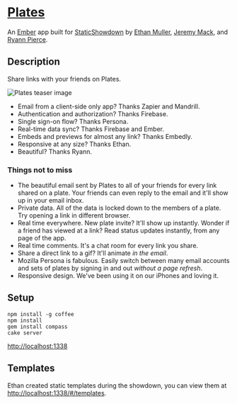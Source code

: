 [Plates](http://plates.io)
==========================

An [Ember](http://emberjs.com/) app built for
[StaticShowdown](http://www.staticshowdown.com/) by
[Ethan Muller](https://twitter.com/ethanmuller),
[Jeremy Mack](https://twitter.com/mutewinter),
and [Ryann Pierce](https://twitter.com/ryannpierce).


Description
-----------

Share links with your friends on Plates.

![Plates teaser image](http://i.imgur.com/LyeGrF8.png)

- Email from a client-side only app? Thanks Zapier and Mandrill.
- Authentication and authorization? Thanks Firebase.
- Single sign-on flow? Thanks Persona.
- Real-time data sync? Thanks Firebase and Ember.
- Embeds and previews for almost any link? Thanks Embedly.
- Responsive at any size? Thanks Ethan.
- Beautiful? Thanks Ryann.

### Things not to miss

- The beautiful email sent by Plates to all of your friends for every link
  shared on a plate. Your friends can even reply to the email and it'll show up
  in your email inbox.
- Private data. All of the data is locked down to the members of a plate. Try
  opening a link in different browser.
- Real time everywhere. New plate invite? It'll show up instantly. Wonder if a
  friend has viewed at a link? Read status updates instantly, from any page
  of the app.
- Real time comments. It's a chat room for every link you share.
- Share a direct link to a gif? It'll animate _in the email_.
- Mozilla Persona is fabulous. Easily switch between many email accounts and
  sets of plates by signing in and out _without a page refresh_.
- Responsive design. We've been using it on our iPhones and loving it.

Setup
-----

```
npm install -g coffee
npm install
gem install compass
cake server
```

<http://localhost:1338>

Templates
---------

Ethan created static templates during the showdown, you can view them
at <http://localhost:1338/#/templates>.
